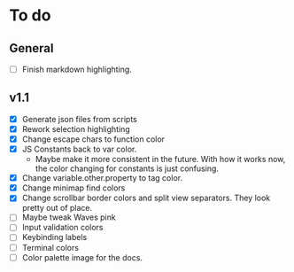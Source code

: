 # To do

## General

- [ ] Finish markdown highlighting.

## v1.1

- [x] Generate json files from scripts
- [x] Rework selection highlighting
- [x] Change escape chars to function color
- [x] JS Constants back to var color.
    - Maybe make it more consistent in the future.
With how it works now, the color changing for constants
is just confusing.
- [x] Change variable.other.property to tag color.
- [x] Change minimap find colors
- [x] Change scrollbar border colors and split view separators.
They look pretty out of place.
- [ ] Maybe tweak Waves pink
- [ ] Input validation colors
- [ ] Keybinding labels
- [ ] Terminal colors
- [ ] Color palette image for the docs.
